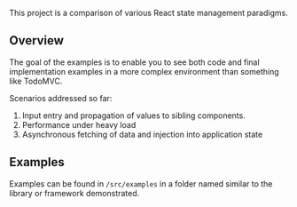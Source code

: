This project is a comparison of various React state management paradigms.

## Overview

The goal of the examples is to enable you to see both code and final implementation examples
in a more complex environment than something like TodoMVC.

Scenarios addressed so far:

1. Input entry and propagation of values to sibling components.
2. Performance under heavy load
3. Asynchronous fetching of data and injection into application state

## Examples

Examples can be found in `/src/examples` in a folder named similar to the library or framework demonstrated.
